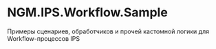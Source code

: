 # NGM.IPS.Workflow.Sample
Примеры сценариев, обработчиков и прочей кастомной логики для Workflow-процессов IPS
